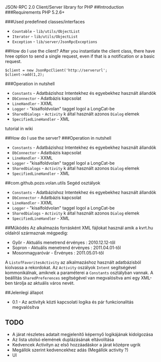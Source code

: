 ﻿JSON-RPC 2.0 Client/Server library for PHP
##Introduction
###Requirements
PHP 5.2.6+

###Used predefined classes/interfaces
 - `Countable` - `lib/utils/ObjectList` 
 - `Iterator` - `lib/utils/ObjectList`
 - `Exception` - `lib/server/JsonRpcExceptions`

##How do I use the client?
After you instantiate the client class, there have hree option to send a single request, even if that is a notification or a basic request.

    $client = new JsonRpcClient('http://serverurl';
    $client->add(1,2);

###Operation in nutshell
 - `Constants` - Adatbázishoz Intentekhez és egyebekhez használt állandók
 - `DbConnector` - Adatbázis kapcsolat
 - `LineHandler` - XXML
 - `Logger` - "kisalfoldvolan" taggel logol a LongCat-be
 - `SharedDialogs` - `Activity` k által használt azonos `Dialog` elemek
 - `SpecifiedLineHandler` - XML

tutorial in wiki

##How do I use the server?
###Operation in nutshell
 - `Constants` - Adatbázishoz Intentekhez és egyebekhez használt állandók
 - `DbConnector` - Adatbázis kapcsolat
 - `LineHandler` - XXML
 - `Logger` - "kisalfoldvolan" taggel logol a LongCat-be
 - `SharedDialogs` - `Activity` k által használt azonos `Dialog` elemek
 - `SpecifiedLineHandler` - XML

##com.github.pozo.volan.utils
Segéd osztályok

 - `Constants` - Adatbázishoz Intentekhez és egyebekhez használt állandók
 - `DbConnector` - Adatbázis kapcsolat
 - `LineHandler` - XXML
 - `Logger` - "kisalfoldvolan" taggel logol a LongCat-be
 - `SharedDialogs` - `Activity` k által használt azonos `Dialog` elemek
 - `SpecifiedLineHandler` - XML

##Működés
Az alkalmazás forrásként XML fájlokat használ amik a kvrt.hu oldalról származnak mégpedig:

 - Győr - Aktuális menetrend érvényes : 2010.12.12-től
 - Sopron - Aktuális menetrend érvényes : 2011.04.01-től
 - Mosonmagyaróvár - Érvényes : 2011.05.01-től

A `ListofFavoritesActivity` az alkalmazáshoz használt adatbázisból kiolvassa a rekordokat. Az `Activity` oszályok `Intent` segítségével kommonikálnak, amiknek a paraméterei a `Constants` osztályban vannak. A beállítás  `SharedPreferences` segítségével van megvalósítva ami egy XML-ben tárolja az aktuális város nevét.

##Jelenlegi állapot
 - 0.1 - Az activityk közti kapcsolati logika és pár funkcionalitás megvalósítva

## TODO
 - A járat részletes adatait megjelenítő képernyő logikájának kidolgozása
 - Az lista utolsó elemének duplázásának eltávolítása
 - Kedvencek Activityn az első hozzáadáskor a járat középre ugrik
 - Megállók szerint kedvencekhez adás (Megállók activity ?)
 - UI
